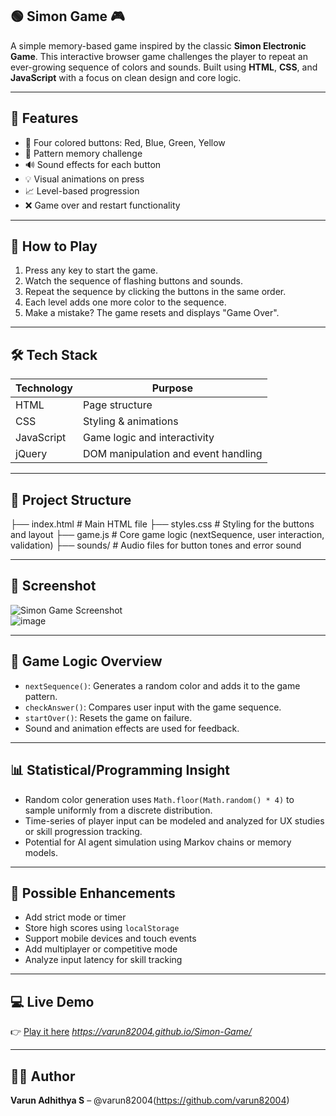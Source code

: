 ## 🟢 Simon Game 🎮

A simple memory-based game inspired by the classic **Simon Electronic Game**. This interactive browser game challenges the player to repeat an ever-growing sequence of colors and sounds. Built using **HTML**, **CSS**, and **JavaScript** with a focus on clean design and core logic.

---

## 🚀 Features

- 🎨 Four colored buttons: Red, Blue, Green, Yellow
- 🧠 Pattern memory challenge
- 🔊 Sound effects for each button
- 💡 Visual animations on press
- 📈 Level-based progression
- ❌ Game over and restart functionality

---

## 🎯 How to Play

1. Press any key to start the game.
2. Watch the sequence of flashing buttons and sounds.
3. Repeat the sequence by clicking the buttons in the same order.
4. Each level adds one more color to the sequence.
5. Make a mistake? The game resets and displays "Game Over".

---

## 🛠️ Tech Stack

| Technology | Purpose |
|------------|---------|
| HTML       | Page structure |
| CSS        | Styling & animations |
| JavaScript | Game logic and interactivity |
| jQuery     | DOM manipulation and event handling |

---

## 📂 Project Structure
├── index.html # Main HTML file
├── styles.css # Styling for the buttons and layout
├── game.js # Core game logic (nextSequence, user interaction, validation)
├── sounds/ # Audio files for button tones and error sound


---

## 📸 Screenshot

![Simon Game Screenshot](screenshot.png)  
![image](https://github.com/user-attachments/assets/f06f7307-7d5b-4562-a262-10ec2a3cd73a)


---

## 🔢 Game Logic Overview

- `nextSequence()`: Generates a random color and adds it to the game pattern.
- `checkAnswer()`: Compares user input with the game sequence.
- `startOver()`: Resets the game on failure.
- Sound and animation effects are used for feedback.

---

## 📊 Statistical/Programming Insight

- Random color generation uses `Math.floor(Math.random() * 4)` to sample uniformly from a discrete distribution.
- Time-series of player input can be modeled and analyzed for UX studies or skill progression tracking.
- Potential for AI agent simulation using Markov chains or memory models.

---

## 🧪 Possible Enhancements

- Add strict mode or timer
- Store high scores using `localStorage`
- Support mobile devices and touch events
- Add multiplayer or competitive mode
- Analyze input latency for skill tracking

---

## 💻 Live Demo

👉 [Play it here]([https://your-github-username.github.io/simon-game/]) *https://varun82004.github.io/Simon-Game/*

---

## 🧑‍💻 Author

**Varun Adhithya S** – @varun82004(https://github.com/varun82004)  
